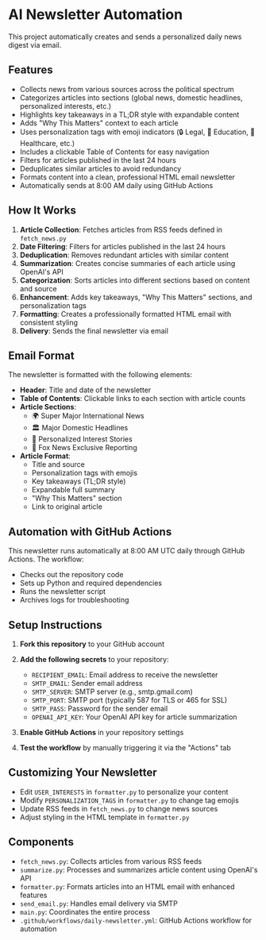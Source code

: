 # AI Newsletter Automation

This project automatically creates and sends a personalized daily news digest via email.

## Features

- Collects news from various sources across the political spectrum
- Categorizes articles into sections (global news, domestic headlines, personalized interests, etc.)
- Highlights key takeaways in a TL;DR style with expandable content
- Adds "Why This Matters" context to each article
- Uses personalization tags with emoji indicators (🔒 Legal, 🏫 Education, 🏥 Healthcare, etc.)
- Includes a clickable Table of Contents for easy navigation
- Filters for articles published in the last 24 hours
- Deduplicates similar articles to avoid redundancy
- Formats content into a clean, professional HTML email newsletter
- Automatically sends at 8:00 AM daily using GitHub Actions

## How It Works

1. **Article Collection**: Fetches articles from RSS feeds defined in `fetch_news.py`
2. **Date Filtering**: Filters for articles published in the last 24 hours
3. **Deduplication**: Removes redundant articles with similar content
4. **Summarization**: Creates concise summaries of each article using OpenAI's API
5. **Categorization**: Sorts articles into different sections based on content and source
6. **Enhancement**: Adds key takeaways, "Why This Matters" sections, and personalization tags
7. **Formatting**: Creates a professionally formatted HTML email with consistent styling
8. **Delivery**: Sends the final newsletter via email

## Email Format

The newsletter is formatted with the following elements:
- **Header**: Title and date of the newsletter
- **Table of Contents**: Clickable links to each section with article counts
- **Article Sections**: 
  - 🌍 Super Major International News
  - 🏛️ Major Domestic Headlines
  - 📌 Personalized Interest Stories
  - 🦊 Fox News Exclusive Reporting
- **Article Format**:
  - Title and source
  - Personalization tags with emojis
  - Key takeaways (TL;DR style)
  - Expandable full summary
  - "Why This Matters" section
  - Link to original article

## Automation with GitHub Actions

This newsletter runs automatically at 8:00 AM UTC daily through GitHub Actions. The workflow:
- Checks out the repository code
- Sets up Python and required dependencies
- Runs the newsletter script
- Archives logs for troubleshooting

## Setup Instructions

1. **Fork this repository** to your GitHub account
2. **Add the following secrets** to your repository:
   - `RECIPIENT_EMAIL`: Email address to receive the newsletter
   - `SMTP_EMAIL`: Sender email address
   - `SMTP_SERVER`: SMTP server (e.g., smtp.gmail.com)
   - `SMTP_PORT`: SMTP port (typically 587 for TLS or 465 for SSL)
   - `SMTP_PASS`: Password for the sender email
   - `OPENAI_API_KEY`: Your OpenAI API key for article summarization

3. **Enable GitHub Actions** in your repository settings
4. **Test the workflow** by manually triggering it via the "Actions" tab

## Customizing Your Newsletter

- Edit `USER_INTERESTS` in `formatter.py` to personalize your content
- Modify `PERSONALIZATION_TAGS` in `formatter.py` to change tag emojis
- Update RSS feeds in `fetch_news.py` to change news sources
- Adjust styling in the HTML template in `formatter.py`

## Components

- `fetch_news.py`: Collects articles from various RSS feeds
- `summarize.py`: Processes and summarizes article content using OpenAI's API
- `formatter.py`: Formats articles into an HTML email with enhanced features
- `send_email.py`: Handles email delivery via SMTP
- `main.py`: Coordinates the entire process
- `.github/workflows/daily-newsletter.yml`: GitHub Actions workflow for automation